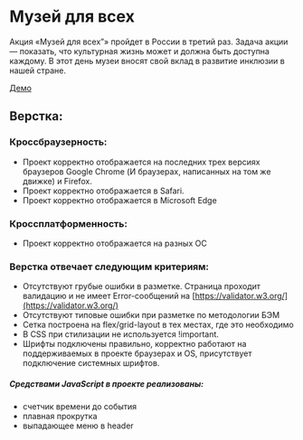 # Музей для всех

Акция «Музей для всех”» пройдет в России в третий раз.
Задача акции — показать, что культурная жизнь может и должна быть доступна каждому. В этот день музеи вносят свой вклад в развитие инклюзии в нашей стране.

[Демо](https://ponikarovav.github.io/museum-for-everyone/)

## Верстка:

### Кроссбраузерность:

- Проект корректно отображается на последних трех версиях браузеров Google Chrome (И браузерах, написанных на том же движке) и Firefox.
- Проект корректно отображается в Safari.
- Проект корректно отображается в Microsoft Edge

### Кроссплатформенность:

- Проект корректно отображается на разных OC

### Верстка отвечает следующим критериям:

- Отсутствуют грубые ошибки в разметке. Страница проходит валидацию и не имеет Error-сообщений на [https://validator.w3.org/](https://validator.w3.org/)
- Отсутствуют типовые ошибки при разметке по методологии БЭМ
- Сетка построена на flex/grid-layout в тех местах, где это необходимо
- В CSS при стилизации не используется !important.
- Шрифты подключены правильно, корректно работают на поддерживаемых в проекте браузерах и OS, присутствует подключение системных шрифтов.

##### Средствами JavaScript в проекте реализованы:
- счетчик времени до события
- плавная прокрутка
- выпадающее меню в header
